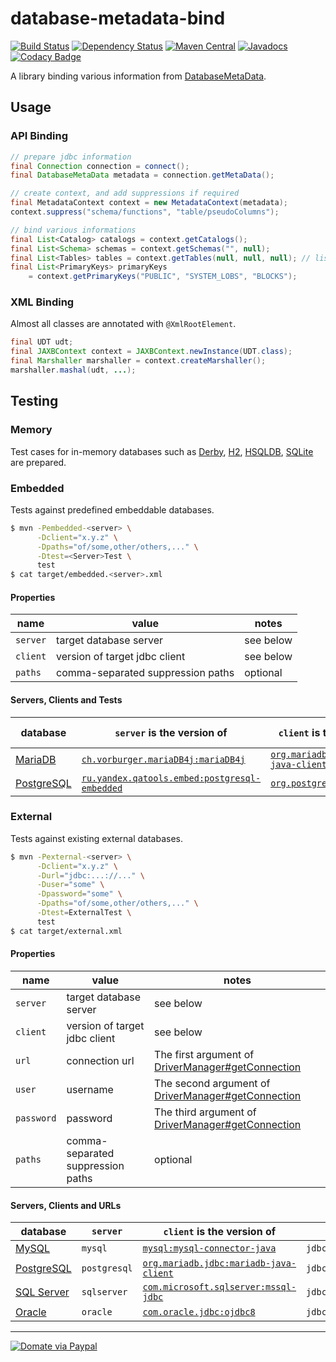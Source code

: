 database-metadata-bind
====================
[![Build Status](https://travis-ci.org/jinahya/database-metadata-bind.svg?branch=develop)](https://travis-ci.org/jinahya/database-metadata-bind)
[![Dependency Status](https://www.versioneye.com/user/projects/563ccf434d415e0018000001/badge.svg)](https://www.versioneye.com/user/projects/563ccf434d415e0018000001)
[![Maven Central](https://img.shields.io/maven-central/v/com.github.jinahya/database-metadata-bind.svg)](http://search.maven.org/#search%7Cga%7C1%7Cg%3A%22com.github.jinahya%22%20a%3A%22database-metadata-bind%22)
[![Javadocs](http://javadoc.io/badge/com.github.jinahya/database-metadata-bind.svg)](http://javadoc.io/doc/com.github.jinahya/database-metadata-bind)
[![Codacy Badge](https://api.codacy.com/project/badge/grade/2e056714e9614bf89b860601cbb2b174)](https://www.codacy.com/app/jinahya/database-metadata-bind)

A library binding various information from [DatabaseMetaData](http://docs.oracle.com/javase/8/docs/api/java/sql/DatabaseMetaData.html).

## Usage

### API Binding

```java
// prepare jdbc information
final Connection connection = connect();
final DatabaseMetaData metadata = connection.getMetaData();

// create context, and add suppressions if required
final MetadataContext context = new MetadataContext(metadata);
context.suppress("schema/functions", "table/pseudoColumns");

// bind various informations
final List<Catalog> catalogs = context.getCatalogs();
final List<Schema> schemas = context.getSchemas("", null);
final List<Tables> tables = context.getTables(null, null, null); // list all tables
final List<PrimaryKeys> primaryKeys
    = context.getPrimaryKeys("PUBLIC", "SYSTEM_LOBS", "BLOCKS");
```

### XML Binding

Almost all classes are annotated with `@XmlRootElement`.

```java
final UDT udt;
final JAXBContext context = JAXBContext.newInstance(UDT.class);
final Marshaller marshaller = context.createMarshaller();
marshaller.mashal(udt, ...);
```

## Testing

### Memory

Test cases for in-memory databases such as [Derby](https://db.apache.org/derby/), [H2](http://www.h2database.com/html/main.html), [HSQLDB](http://hsqldb.org/), [SQLite](https://www.sqlite.org/) are prepared.

### Embedded

Tests against predefined embeddable databases.

```sh
$ mvn -Pembedded-<server> \
      -Dclient="x.y.z" \
      -Dpaths="of/some,other/others,..." \
      -Dtest=<Server>Test \
      test
$ cat target/embedded.<server>.xml
```

#### Properties

name      |value                            |notes
----------|---------------------------------|-----------
`server`  |target database server           |see below
`client`  |version of target jdbc client    |see below
`paths`   |comma-separated suppression paths|optional

#### Servers, Clients and Tests

database                                 |`server` is the version of                                            |`client` is the version of                                                         |test prefix            
-----------------------------------------|----------------------------------------------------------------------|----------------------------------------------------------------------------------|------------------------
[MariaDB](https://mariadb.org/)          |[`ch.vorburger.mariaDB4j:mariaDB4j`](https://goo.gl/8MmvRc)           |[`org.mariadb.jdbc:mariadb-java-client`](https://goo.gl/nRbU1J)|`Mariadb`      
[PostgreSQL](https://www.postgresql.org/)|[`ru.yandex.qatools.embed:postgresql-embedded`](https://goo.gl/WoH4K9)|[`org.postgresql:postgresql`](https://goo.gl/JgXCaL)       |`Postgres`    

### External

Tests against existing external databases.

```sh
$ mvn -Pexternal-<server> \
      -Dclient="x.y.z" \
      -Durl="jdbc:...://..." \
      -Duser="some" \
      -Dpassword="some" \
      -Dpaths="of/some,other/others,..." \
      -Dtest=ExternalTest \
      test
$ cat target/external.xml
```

#### Properties

name      |value                            |notes
----------|---------------------------------|-----------
`server`  |target database server           |see below
`client`  |version of target jdbc client    |see below
`url`     |connection url                   |The first argument of [DriverManager#getConnection](https://goo.gl/9q4zW7)
`user`    |username                         |The second argument of [DriverManager#getConnection](https://goo.gl/9q4zW7)
`password`|password                         |The third argument of [DriverManager#getConnection](https://goo.gl/9q4zW7)
`paths`   |comma-separated suppression paths|optional

#### Servers, Clients and URLs

database                                                 |`server`    |`client` is the version of                           |`url` prefix            
---------------------------------------------------------|------------|-----------------------------------------------------|------------------------
[MySQL](https://www.mysql.com/)                          |`mysql`     |[`mysql:mysql-connector-java`](https://goo.gl/BxuJ5a)          |`jdbc:mysql://...`      
[PostgreSQL](https://www.postgresql.org/)                |`postgresql`|[`org.mariadb.jdbc:mariadb-java-client`](https://goo.gl/6yqVxq)|`jdbc:mariadb://...`    
[SQL Server](https://www.microsoft.com/en-us/sql-server/)|`sqlserver` |[`com.microsoft.sqlserver:mssql-jdbc`](https://goo.gl/cpK94Q)|`jdbc:sqlserver://...`  
[Oracle](https://www.oracle.com/database/index.html)     |`oracle`    |[`com.oracle.jdbc:ojdbc8`](https://goo.gl/Qe1bPT)              |`jdbc:oracle:thin://...`

----

[![Domate via Paypal](https://img.shields.io/badge/donate-paypal-blue.svg)](https://www.paypal.com/cgi-bin/webscr?cmd=_cart&business=A954LDFBW4B9N&lc=KR&item_name=GitHub&amount=5%2e00&currency_code=USD&button_subtype=products&add=1&bn=PP%2dShopCartBF%3adonate%2dpaypal%2dblue%2epng%3aNonHosted)

